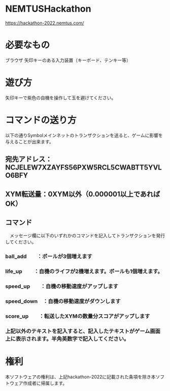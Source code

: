 # NEMTUSHackathon
https://hackathon-2022.nemtus.com/

# 必要なもの
ブラウザ
矢印キーのある入力装置（キーボード、テンキー等）

# 遊び方
矢印キーで紫色の自機を操作して玉を避けてください。

# コマンドの送り方
以下の通りSymbolメインネットのトランザクションを送ると、ゲームに影響を与えることが出来ます。

## 宛先アドレス：NCJELEW7XZAYFS56PXW5RCL5CWABTT5YVLO6BFY
## XYM転送量：0XYM以外（0.000001以上であればOK）
## コマンド
　メッセージ欄に以下のいずれかのコマンドを記入してトランザクションを発行してください。
### ball_add　　：ボールが3個増えます
### life_up　　 ：自機のライフが2機増えます。ボールも1個増えます。
### speed_up　　：自機の移動速度がアップします
### speed_down　：自機の移動速度がダウンします
### score_up　　：転送したXYMの数量分スコアがアップします
### 上記以外のテキストを記入すると、記入したテキストがゲーム画面上に表示されます。半角英数字で記入してください。

# 権利
本ソフトウェアの権利は、上記hackathon-2022に記載された条項を除き本ソフトウェア作成者に帰属します。
